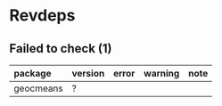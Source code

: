 # Revdeps

## Failed to check (1)

|package   |version |error |warning |note |
|:---------|:-------|:-----|:-------|:----|
|geocmeans |?       |      |        |     |
